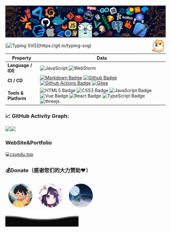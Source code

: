 <!--   my-header-img -->
![](./src/header_.png)
<a href="http://csyedu.top"><img src="./assets/head_logo.jpg" align="right" height="48" width="48" ></a>

<!--   my-ticker -->    
[![Typing SVG](https://readme-typing-svg.herokuapp.com?color=%2336BCF7&center=true&vCenter=true&width=600&lines=Hi+there+👋,+I+am+Steve;+Welcome+to+My+Profile!;Over+2+years+of+programming+experience;Always+learning+new+things;)](https://git.io/typing-svg)

<!--   my-skils -->

| Property             | Data                                                         |
| -------------------- | ------------------------------------------------------------ |
| **Language / IDE**   | ![JavaScript](https://img.shields.io/badge/-JavaScript-3776AB?style=flat&logo=JavaScript&logoColor=white) ![WebStorm](https://img.shields.io/badge/-WebStorm-3776AB?style=flat&logo=WebStorm&logoColor=white) |
| **CI / CD**          | [![Markdown Badge](https://img.shields.io/badge/-Markdown-2088FF?style=flat&logo=Markdown&logoColor=white)](https://github.com/Steve245270533) [![Github Badge](https://img.shields.io/badge/-Github%20-2088FF?style=flat&logo=Github&logoColor=white)](https://github.com/Steve245270533) [![Github Actions Badge](https://img.shields.io/badge/-Git%20-2088FF?style=flat&logo=Git&logoColor=white)](https://github.com/Steve245270533) [![Gitee](https://img.shields.io/badge/-Gitee%20-2088FF?style=flat&logo=Gitee&logoColor=white)](https://gitee.com/steve007) |
| **Tools & Platform** | ![HTML5 Badge](https://img.shields.io/badge/HTML5-%23E34F26?style=flat-square&logo=html5&logoColor=%23fff&labelColor=%236d6d6d&color=%23E34F26) ![CSS3 Badge](https://img.shields.io/badge/CSS3-%231572B6?style=flat-square&logo=css3&logoColor=%23fff&labelColor=%236d6d6d&color=%231572B6) ![JavaScript Badge](https://img.shields.io/badge/-JavaScript-%233fb27f?style=flat-square&logo=javascript&logoColor=%23F7DF1E&labelColor=%236d6d6d&color=%23F7DF1E) ![Vue Badge](https://img.shields.io/badge/Vue.js-%234FC08D?style=flat-square&logo=vuedotjs&labelColor=%236d6d6d&color=%234FC08D) ![React Badge](https://img.shields.io/badge/React.js-%2525233178C6?style=flat-square&logo=react&logoColor=%23ffffff&labelColor=%2327a2f0&color=%2327a2f0) ![TypeScript Badge](https://img.shields.io/badge/-TypeScript-%25233178C6?style=flat-square&logo=typescript&logoColor=white&labelColor=%232e7bc1&color=%232e7bc1) ![threejs](https://img.shields.io/badge/three.js-2b9ff6?style=flat-square&logo=three.js&color=%2327a2f0) |

<!--   GitHub stats graph -->

### 📈 GitHub Activity Graph:
<span>
  <img align="left" src="https://github-readme-stats.vercel.app/api?username=Steve245270533&show_icons=true&theme=radical" />
</span>

<span>
  <img height="195" align="bottom" src="https://github-readme-stats.vercel.app/api/top-langs/?username=Steve245270533&theme=radical&layout=compact" />
</span>



### WebSite&Portfolio

💻[csyedu.top](http://csyedu.top)

### 💰Donate（感谢您们的大力赞助❤️）

<a href="https://gitee.com/Guisper" title="Guisper" target="_blank"><img align="left" style="width:75px; height: 75px; border-radius: 50%;margin: 10px;" hei src="./assets/img/donate/Guisper.jpeg" /></a>
<a href="#" target="_blank" title="Nivere"><img align="left" style="width:75px; height: 75px; border-radius: 50%;margin:10px;" hei src="./assets/img/donate/Nivere.jpeg" /></a>
<a href="https://github.com/ArcherGu" target="_blank" title="ArcherGu"><img align="left" style="width:75px; height: 75px; border-radius: 50%;margin:10px;" hei src="./assets/img/donate/ArcherGu.jpg" /></a>



![](assets/Bottom_down.svg)
